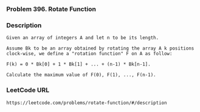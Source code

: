 ### Problem 396. Rotate Function

### Description
	Given an array of integers A and let n to be its length.

	Assume Bk to be an array obtained by rotating the array A k positions clock-wise, we define a "rotation function" F on A as follow:

	F(k) = 0 * Bk[0] + 1 * Bk[1] + ... + (n-1) * Bk[n-1].

	Calculate the maximum value of F(0), F(1), ..., F(n-1).

### LeetCode URL
	https://leetcode.com/problems/rotate-function/#/description
